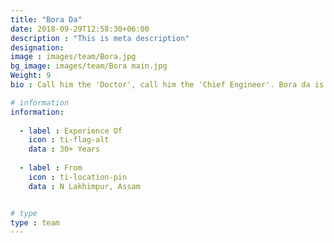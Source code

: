 ```yaml
---
title: "Bora Da"
date: 2018-09-29T12:58:30+06:00
description : "This is meta description"
designation: 
image : images/team/Bora.jpg
bg_image: images/team/Bora main.jpg
Weight: 9
bio : Call him the 'Doctor', call him the 'Chief Engineer'. Bora da is an integral part of our motorcycle tours, he is the one who keeps the machines going day after day. In the  moring he is the first one up, checking all the bikes, ensuring the day goes without any mechanical issues. Come a puncture and he handles it in a jiffy, at the end of the days riding he is always there to ask if any bike has anny issues, if so he goes about ensuring that by the next morning it is rectified. In his younger days he used to race bikes, even now he handles a Royal Enfield bullet like the master that he is.

# information
information:
    
  - label : Experience Of
    icon : ti-flag-alt
    data : 30+ Years
    
  - label : From
    icon : ti-location-pin
    data : N Lakhimpur, Assam


# type
type : team
---
```



